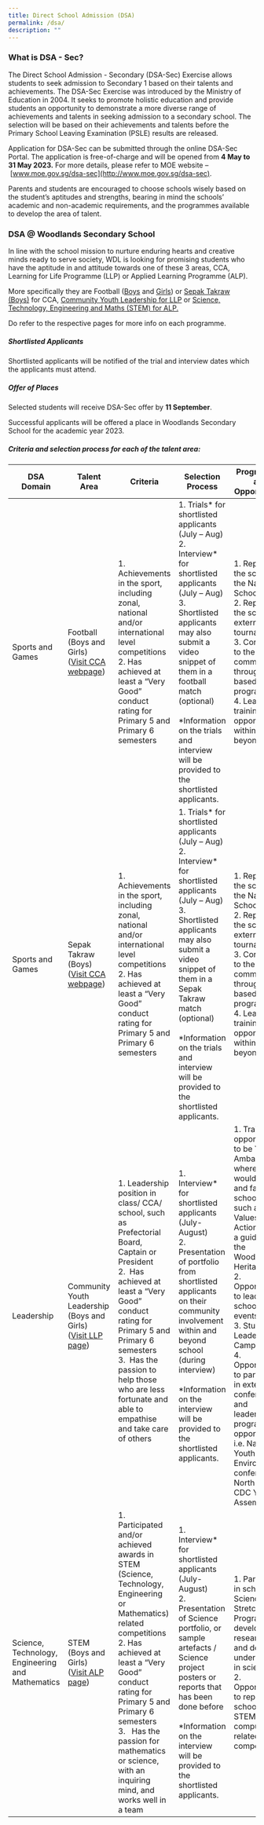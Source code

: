 ```yaml
---
title: Direct School Admission (DSA)
permalink: /dsa/
description: ""
---
```

### What is DSA - Sec?

The Direct School Admission - Secondary (DSA-Sec) Exercise allows students to seek admission to Secondary 1 based on their talents and achievements. The DSA-Sec Exercise was introduced by the Ministry of Education in 2004. It seeks to promote holistic education and provide students an opportunity to demonstrate a more diverse range of achievements and talents in seeking admission to a secondary school. The selection will be based on their achievements and talents before the Primary School Leaving Examination (PSLE) results are released.

Application for DSA-Sec can be submitted through the online DSA-Sec Portal. The application is free-of-charge and will be opened from&nbsp;**4 May to 31 May 2023.**&nbsp;For more details, please refer to MOE website –&nbsp;[www.moe.gov.sg/dsa-sec](http://www.moe.gov.sg/dsa-sec).

Parents and students are encouraged to choose schools wisely based on the student’s aptitudes and strengths, bearing in mind the schools’ academic and non-academic requirements, and the programmes available to develop the area of talent.

### **DSA @ Woodlands Secondary School**

In line with the school mission to nurture enduring hearts and creative minds ready to serve society, WDL is looking for promising students who have the aptitude in and attitude towards one of these 3 areas, CCA, Learning for Life Programme (LLP) or Applied Learning Programme (ALP).

More specifically they are Football ([Boys](/ccas/sports-and-games/#5)&nbsp;and&nbsp;[Girls](/ccas/sports-and-games/#4)) or&nbsp;[Sepak Takraw (Boys)](/ccas/sports-and-games/#7)&nbsp;for CCA,&nbsp;[Community Youth Leadership for LLP](/wdl-experience/llp)&nbsp;or&nbsp;[Science, Technology, Engineering and Maths (STEM) for ALP.](/wdl-experience/distinctive-programmes/#1)

Do refer to the respective pages for more info on each programme.

##### **Shortlisted Applicants**

Shortlisted applicants will be notified of the trial and interview dates which the applicants must attend.

##### **Offer of Places**

Selected students will receive DSA-Sec offer by **11 September**.

Successful applicants will be offered a place in Woodlands Secondary School for the academic year 2023.

##### **Criteria and selection process for each of the talent area:**



| DSA Domain | Talent Area | Criteria | Selection Process | Programmes and Opportunities | 
| -------- | -------- | -------- | -------- | -------- |
| Sports and Games | Football (Boys and Girls) <br>([Visit CCA webpage](https://cms.isomer.gov.sg/ccas/sports-and-games#4)) | 1. Achievements in the sport, including zonal, national and/or international level competitions <br> 2. Has achieved at least a “Very Good” conduct rating for Primary 5 and Primary 6 semesters  | 1. Trials* for shortlisted applicants (July – Aug) <br>2. Interview* for shortlisted applicants (July – Aug) <br> 3. Shortlisted applicants may also submit a video snippet of them in a football match (optional)   <br> <br> \*Information on the trials and interview will be provided to the shortlisted applicants. | 1. Represent the school in the National School Games <br> 2. Represent the school in external tournaments <br> 3. Contribute to the community through CCA based VIA programmes <br> 4. Leadership trainings and opportunities within and beyond CCA | 
| Sports and Games     | Sepak Takraw (Boys) <br> ([Visit CCA webpage](https://cms.isomer.gov.sg/ccas/sports-and-games/#7))    | 1. Achievements in the sport, including zonal, national and/or international level competitions <br> 2. Has achieved at least a “Very Good” conduct rating for Primary 5 and Primary 6 semesters  | 1. Trials* for shortlisted applicants (July – Aug) <br>2. Interview* for shortlisted applicants (July – Aug) <br> 3. Shortlisted applicants may also submit a video snippet of them in a Sepak Takraw match (optional)   <br> <br> \*Information on the trials and interview will be provided to the shortlisted applicants. | 1. Represent the school in the National School Games <br> 2. Represent the school in external tournaments <br> 3. Contribute to the community through CCA based VIA programmes <br> 4. Leadership trainings and opportunities within and beyond CCA    | 
| Leadership     | Community Youth Leadership (Boys and Girls) <br> ([Visit LLP page](https://cms.isomer.gov.sg/wdl-experience/llp/))   | 1. Leadership position in class/ CCA/ school, such as Prefectorial Board, Captain or President <br> 2. &nbsp;Has achieved at least a “Very Good” conduct rating for Primary 5 and Primary 6 semesters <br> 3. &nbsp;Has the passion to help those who are less fortunate and able to empathise and take care of others<br>   <br> | 1\. Interview\* for shortlisted applicants (July-August)  <br>2\. Presentation of portfolio from shortlisted applicants on their community involvement within and beyond school (during interview) <br><br>\*Information on the interview will be provided to the shortlisted applicants.  |1\. Training opportunities to be Youth Ambassadors where they would mentor and facilitate school events such as Values-in-Action and be a guide for the Woodlands Heritage Trail  <br> 2\. Opportunities to lead in school-wide events  <br> 3\. Student Leadership Camps <br> 4\. Opportunities to participate in external conferences and leadership program opportunities i.e. National Youth Environment conference, North West CDC Youth Assembly etc. | 
| Science, Technology, Engineering and Mathematics    | STEM  (Boys and Girls) <br> ([Visit ALP page](https://cms.isomer.gov.sg/wdl-experience/applied-learning-programme/)) | 1. Participated and/or achieved awards in STEM (Science, Technology, Engineering or Mathematics) related competitions <br> 2.&nbsp;Has achieved at least a “Very Good” conduct rating for Primary 5 and Primary 6 semesters <br> 3. &nbsp;&nbsp;Has the passion for mathematics or science, with an inquiring mind, and works well in a team <br> | 1\. Interview\* for shortlisted applicants (July-August)  <br>2\. Presentation of Science portfolio, or sample artefacts / Science project posters or reports that has been done before <br><br>\*Information on the interview will be provided to the shortlisted applicants.  |1\. Participate in school’s Science Stretch Programme to develop research skills and deepen understanding in science.<br> 2\. Opportunities to represent school in STEM and computing-related competitions| 
